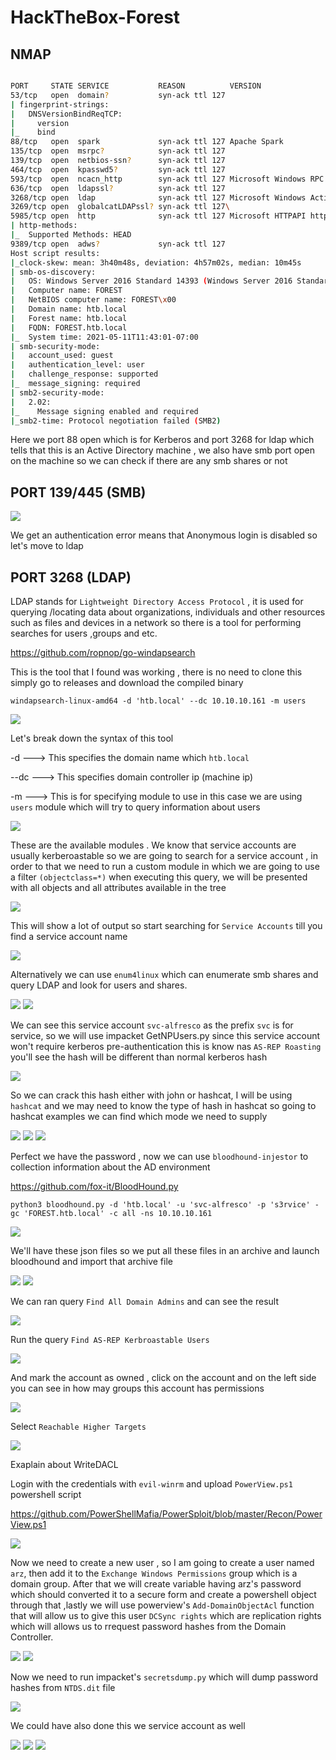 # HackTheBox-Forest

## NMAP
```bash

PORT     STATE SERVICE           REASON          VERSION                                                                                            
53/tcp   open  domain?           syn-ack ttl 127
| fingerprint-strings:                     
|   DNSVersionBindReqTCP:                                              
|     version                                           
|_    bind                                                        
88/tcp   open  spark             syn-ack ttl 127 Apache Spark             
135/tcp  open  msrpc?            syn-ack ttl 127                          
139/tcp  open  netbios-ssn?      syn-ack ttl 127
464/tcp  open  kpasswd5?         syn-ack ttl 127                     
593/tcp  open  ncacn_http        syn-ack ttl 127 Microsoft Windows RPC over HTTP 1.0
636/tcp  open  ldapssl?          syn-ack ttl 127
3268/tcp open  ldap              syn-ack ttl 127 Microsoft Windows Active Directory LDAP (Domain: htb.local, Site: Default-First-Site-Name)         
3269/tcp open  globalcatLDAPssl? syn-ack ttl 127\                     
5985/tcp open  http              syn-ack ttl 127 Microsoft HTTPAPI httpd 2.0 (SSDP/UPnP)
| http-methods:                                                           
|_  Supported Methods: HEAD                   
9389/tcp open  adws?             syn-ack ttl 127
Host script results:                                                      
|_clock-skew: mean: 3h40m48s, deviation: 4h57m02s, median: 10m45s
| smb-os-discovery:                                                       
|   OS: Windows Server 2016 Standard 14393 (Windows Server 2016 Standard 6.3)
|   Computer name: FOREST            
|   NetBIOS computer name: FOREST\x00 
|   Domain name: htb.local
|   Forest name: htb.local
|   FQDN: FOREST.htb.local
|_  System time: 2021-05-11T11:43:01-07:00
| smb-security-mode: 
|   account_used: guest
|   authentication_level: user
|   challenge_response: supported
|_  message_signing: required
| smb2-security-mode: 
|   2.02: 
|_    Message signing enabled and required
|_smb2-time: Protocol negotiation failed (SMB2)


```

Here we port 88 open which is for Kerberos and port 3268 for ldap which tells that this is an Active Directory machine , we also have smb port open on the machine so we can check if there are any smb shares or not 

## PORT 139/445 (SMB)
<img src="https://imgur.com/MXXEZEo.png"/>

We get an authentication error means that Anonymous login is disabled so let's move to ldap

## PORT 3268 (LDAP)
LDAP stands for `Lightweight Directory Access Protocol` , it is used for querying /locating data  about organizations, individuals and other resources such as files and devices in a network  so there is a tool for performing searches for users ,groups and etc.

https://github.com/ropnop/go-windapsearch

This is the tool that I found was working , there is no need to clone this simply go to releases and download the compiled binary

`windapsearch-linux-amd64 -d 'htb.local' --dc 10.10.10.161 -m users`


<img src="https://imgur.com/coBW6Aw.png"/>

Let's break down the syntax of this tool 

-d ---> This specifies the domain name which `htb.local`

--dc ---> This specifies domain controller ip (machine ip)

-m ---> This is for specifying module to use in this case we are using `users` module which will try to query information about users

<img src="https://imgur.com/aF6GDOX.png"/>

These are the available modules . We know that service accounts are usually kerberoastable so we are going to search for a service account , in order to that we need to run a custom module in which we are going to use a filter `(objectclass=*)` when executing this query, we will be presented with all objects and all attributes available in the tree 

<img src="https://imgur.com/ub9rVmG.png"/>

This will show a lot of output so start searching for `Service Accounts` till you find a service account name

<img src="https://i.imgur.com/zUNFGBD.png"/>

Alternatively we can use `enum4linux` which can enumerate smb shares and query LDAP and look for users and shares. 

<img src="https://i.imgur.com/xllYBNX.png"/>

<img src="https://i.imgur.com/YWNKeE9.png"/>

We can see this service account `svc-alfresco` as the prefix `svc` is for service, so we will use impacket GetNPUsers.py since this service account won't require kerberos pre-authentication this is know nas `AS-REP Roasting` you'll see the hash will be different than normal kerberos hash 

<img src="https://imgur.com/OCYBPly.png"/>

So we can crack this hash either with john or hashcat,  I will be using `hashcat` and we may need to know the type of hash in hashcat so going to hashcat examples we can find which mode we need to supply

<img src="https://i.imgur.com/kKvAxhT.png"/>

<img src="https://imgur.com/Bcfwz1u.png"/>

<img src="https://i.imgur.com/iIsQeR7.png"/>

Perfect we have the password , now  we can use `bloodhound-injestor` to collection information about the AD environment

https://github.com/fox-it/BloodHound.py

```
python3 bloodhound.py -d 'htb.local' -u 'svc-alfresco' -p 's3rvice' -gc 'FOREST.htb.local' -c all -ns 10.10.10.161
```

<img src="https://imgur.com/m0puEJJ.png"/>

We'll have these json files so we put all these files in an archive and launch bloodhound and import that archive file

<img src="https://i.imgur.com/71QYhAr.png"/>

<img src="https://imgur.com/jMgkkz0.png"/>

We can ran query `Find All Domain Admins` and can see the result

<img src="https://imgur.com/dtBHB4q.png"/>

Run the query `Find AS-REP Kerbroastable Users`

<img src="https://i.imgur.com/lUvxP24.png"/>

And mark the account as owned , click on the account and on the left side you can see in how may groups this account has permissions

<img src="https://i.imgur.com/XR9pTSC.png"/>

Select `Reachable Higher Targets`

<img src="https://i.imgur.com/O21nLQ7.png"/>

Exaplain about WriteDACL

Login with the credentials with `evil-winrm` and upload `PowerView.ps1` powershell script

https://github.com/PowerShellMafia/PowerSploit/blob/master/Recon/PowerView.ps1


<img src="https://i.imgur.com/i5ODJA2.png"/>


Now we need to create a new user , so I am going to create a user named `arz`, then add it to the `Exchange Windows Permissions` group which is a domain group. After that we will create variable having arz's password which should converted it to a secure form and create a powershell object through that ,lastly we will use powerview's `Add-DomainObjectAcl` function that will allow us to give this user `DCSync rights` which are replication rights which will allows us to rrequest password hashes from the Domain Controller.

<img src="https://i.imgur.com/r8FuTST.png"/>

<img src="https://i.imgur.com/A2tEZDs.png"/>


Now we need to run impacket's `secretsdump.py` which will dump password hashes from `NTDS.dit` file

<img src="https://i.imgur.com/vy8ifHL.png"/>

We could have also done this we service account as well

<img src="https://i.imgur.com/qTHIh8S.png"/>

<img src="https://i.imgur.com/qTHIh8S.png"/>

<img src="https://i.imgur.com/yTiOLOx.png"/>